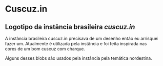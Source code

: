# Cuscuz.in
## Logotipo da instância brasileira _cuscuz.in_
A instância brasileira cuscuz.in precisava de um desenho então eu arrisquei fazer um. Atualmente é utilizada pela instância e foi feita inspirada nas cores de um bom cuscuz com charque. 

Alguns desses blobs são usados pela instância pela temática nordestina.